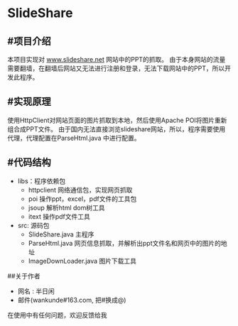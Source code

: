 # SlideShare 

#项目介绍
---
本项目实现对 www.slideshare.net 网站中的PPT的抓取。
由于本身网站的流量需要翻墙，在翻墙后网站又无法进行注册和登录，无法下载网站中的PPT，所以开发此程序。

#实现原理
---
使用HttpClient对网站页面的图片抓取到本地，然后使用Apache POI将图片重新组合成PPT文件。
由于国内无法直接浏览slideshare网站，所以，程序需要使用代理，代理配置在ParseHtml.java 中进行配置。


#代码结构
---
* libs：程序依赖包
    * httpclient 网络通信包，实现网页抓取
    * poi 操作ppt，excel，pdf文件的工具包
    * jsoup 解析html dom树工具
    * itext 操作pdf文件工具
* src: 源码包
    * SlideShare.java 主程序
	* ParseHtml.java 网页信息抓取，并解析出ppt文件名和网页中的图片的地址
	* ImageDownLoader.java 图片下载工具
        

##关于作者

* 网名 : 半日闲
* 邮件(wankunde#163.com, 把#换成@)

在使用中有任何问题，欢迎反馈给我
